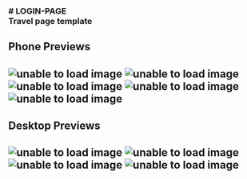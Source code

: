 <h3>
  # LOGIN-PAGE <br>
  Travel page template
<h3>

<h2>Phone Previews<h2>
<img class='phone' src='https://github.com/DamiMedrano/TRVL-CA/blob/main/trvl-ca(preview1).PNG' alt='unable to load image'/>
<img class='phone' src='https://github.com/DamiMedrano/TRVL-CA/blob/main/trvl-ca(preview2).PNG' alt='unable to load image'/>
<img class='phone' src='https://github.com/DamiMedrano/TRVL-CA/blob/main/trvl-ca(preview3).PNG' alt='unable to load image'/>
<img class='phone' src='https://github.com/DamiMedrano/TRVL-CA/blob/main/trvl-ca(preview8).PNG' alt='unable to load image'/>
<img class='phone' src='https://github.com/DamiMedrano/TRVL-CA/blob/main/trvl-ca(preview9).PNG' alt='unable to load image'/>

<h2>Desktop Previews<h2>
<img class='phone' src='https://github.com/DamiMedrano/TRVL-CA/blob/main/trvl-ca(preview5).PNG' alt='unable to load image'/>
<img class='phone' src='https://github.com/DamiMedrano/TRVL-CA/blob/main/trvl-ca(preview4).PNG' alt='unable to load image'/>
<img class='phone' src='https://github.com/DamiMedrano/TRVL-CA/blob/main/trvl-ca(preview6).PNG' alt='unable to load image'/>
<img class='phone' src='https://github.com/DamiMedrano/TRVL-CA/blob/main/trvl-ca(preview7).PNG' alt='unable to load image'/>


